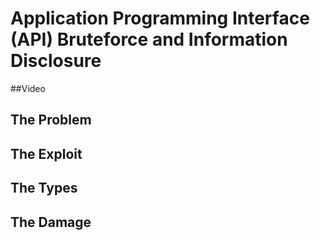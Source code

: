 # Application Programming Interface (API) Bruteforce and Information Disclosure

##Video


## The Problem


## The Exploit


## The Types

## The Damage